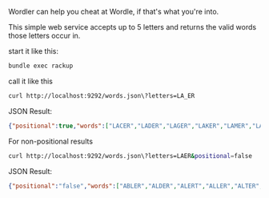 Wordler can help you cheat at Wordle, if that's what you're into.

This simple web service accepts up to 5 letters and returns the valid words those letters occur in.

start it like this:
```sh
bundle exec rackup
```

call it like this
```sh
curl http://localhost:9292/words.json\?letters=LA_ER
```

JSON Result:
```json
{"positional":true,"words":["LACER","LADER","LAGER","LAKER","LAMER","LASER","LATER","LAVER","LAWER","LAXER","LAYER"]}
```

For non-positional results
```sh
curl http://localhost:9292/words.json\?letters=LAER&positional=false
```

JSON Result:
```json
{"positional":"false","words":["ABLER","ALDER","ALERT","ALLER","ALTER","ALURE","AREAL","ARGLE","ARIEL","ARLED","ARLES","ARTEL","BALER","BELAR","BLAER","BLARE","BLEAR","CARLE","CLEAR","EARLS","EARLY","FARLE","FERAL","FLARE","GLARE","HALER","LACER","LADER","LAERS","LAGER","LAKER","LAMER","LAREE","LARES","LARGE","LASER","LATER","LAVER","LAWER","LAXER","LAYER","LEARE","LEARN","LEARS","LEARY","LEEAR","LEPRA","MAERL","MARLE","NERAL","PALER","PARLE","PEARL","RAILE","RALES","RATEL","RAVEL","RAYLE","REALM","REALO","REALS","RECAL","REGAL","RELAX","RELAY","RENAL","REPLA","SERAL","TALER","UREAL","VELAR","WALER"]}
```

